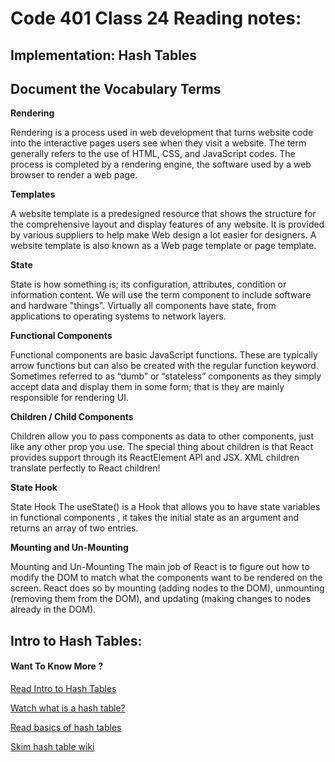 # Code 401 Class 24 Reading notes:
## Implementation: Hash Tables

## Document the Vocabulary Terms

**Rendering**

Rendering is a process used in web development that turns website code into the interactive pages users see when they visit a website. The term generally refers to the use of HTML, CSS, and JavaScript codes. The process is completed by a rendering engine, the software used by a web browser to render a web page.

**Templates**

A website template is a predesigned resource that shows the structure for the comprehensive layout and display features of any website. It is provided by various suppliers to help make Web design a lot easier for designers. A website template is also known as a Web page template or page template.

**State**

State is how something is; its configuration, attributes, condition or information content. We will use the term component to include software and hardware "things". Virtually all components have state, from applications to operating systems to network layers.


**Functional Components**

Functional components are basic JavaScript functions. These are typically arrow functions but can also be created with the regular function keyword. Sometimes referred to as “dumb” or “stateless” components as they simply accept data and display them in some form; that is they are mainly responsible for rendering UI.

**Children / Child Components**

Children allow you to pass components as data to other components, just like any other prop you use. The special thing about children is that React provides support through its ReactElement API and JSX. XML children translate perfectly to React children!

**State Hook**

State Hook The useState() is a Hook that allows you to have state variables in functional components , it takes the initial state as an argument and returns an array of two entries.

**Mounting and Un-Mounting**

Mounting and Un-Mounting The main job of React is to figure out how to modify the DOM to match what the components want to be rendered on the screen. React does so by mounting (adding nodes to the DOM), unmounting (removing them from the DOM), and updating (making changes to nodes already in the DOM).



## Intro to Hash Tables:








#### Want To Know More ? 

[Read Intro to Hash Tables](https://codefellows.github.io/common_curriculum/data_structures_and_algorithms/Code_401/class-30/resources/Hashtables.html) 

[Watch what is a hash table?](https://www.youtube.com/watch?v=MfhjkfocRR0) 

[Read basics of hash tables](https://www.hackerearth.com/practice/data-structures/hash-tables/basics-of-hash-tables/tutorial/) 

[Skim hash table wiki](https://en.wikipedia.org/wiki/Hash_table) 